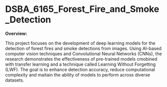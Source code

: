 # DSBA_6165_Forest_Fire_and_Smoke_Detection
**Overview:**

This project focuses on the development of deep learning models for the detection of forest fires and smoke detections from images. Using AI-based computer vision techniques and Convolutional Neural Networks (CNNs), the research demonstrates the effectiveness of pre-trained models cmobined with transfer learning and a technique called Learning Without Forgetting (LWF). The goal is to enhance detection accuracy, reduce computational complexity and maitain the ability of models to perform across diverse datasets.

